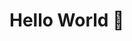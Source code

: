 # <div>Hello World 👋</div>

<!-- ## <p>매일 성장하는 프론트엔드 개발자 김효식입니다 :)</p> -->
<br/>
<br />

<!-- <div align=center>
- 언제나 다양한 가능성을 살피며, 유연한 사고를 지닌 프론트엔드 개발자 김효식입니다. 🙏 <br/>
- Framework가 아닌 JavaScript의 원리를 잘 이해하려고 합니다. ⚡ <br/>
- 호기심을 가지고 새로운 기술을 알아가는 것을 겁내지 않습니다. 💨 <br/>
- 좋은 아웃풋은 팀원들과의 꾸준한 소통에서 나온다고 생각합니다. 👍 <br/>
- 더 나은 서비스를 위해 사용하기 적합한 UI/UX를 고민합니다.💬 <br/> 
</div> -->

<!--
**h-sick/h-sick** is a ✨ _special_ ✨ repository because its `README.md` (this file) appears on your GitHub profile.

Here are some ideas to get you started:

- 🔭 I’m currently working on ...
- 🌱 I’m currently learning ...
- 👯 I’m looking to collaborate on ...
- 🤔 I’m looking for help with ...
- 💬 Ask me about ...
- 📫 How to reach me: ...
- 😄 Pronouns: ...
- ⚡ Fun fact: ...
-->
